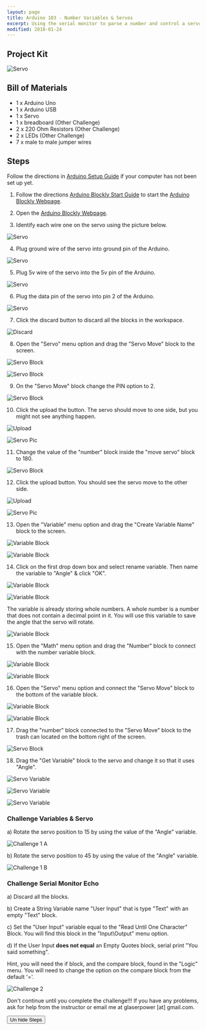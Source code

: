 ```yaml
---
layout: page
title: Arduino 103 - Number Variables & Servos
excerpt: Using the serial monitor to parse a number and control a servo.
modified: 2018-01-24
---
```


## Project Kit

![Servo](/images/archive/old-blockly-arduino/lesson-3/kit.jpg) 

## Bill of Materials

- 1 x Arduino Uno
- 1 x Arduino USB
- 1 x Servo
- 1 x breadboard (Other Challenge)
- 2 x 220 Ohm Resistors (Other Challenge)
- 2 x LEDs (Other Challenge)
- 7 x male to male jumper wires 

## Steps

Follow the directions in [Arduino Setup Guide](/arduino-setup) if your computer has not been set up yet.  

1) Follow the directions [Arduino Blockly Start Guide](/arduino-blockly-start) to start the [Arduino Blockly Webpage](http://localhost:3000).
 
2) Open the [Arduino Blockly Webpage](http://localhost:3000).

3) Identify each wire one on the servo using the picture below.

![Servo](/images/archive/old-blockly-arduino/lesson-3/step3.jpg) 

4) Plug ground wire of the servo into ground pin of the Arduino.

![Servo](/images/archive/old-blockly-arduino/lesson-3/step4.jpg) 

5) Plug 5v wire of the servo into the 5v pin of the Arduino.

![Servo](/images/archive/old-blockly-arduino/lesson-3/step5.jpg) 

6) Plug the data pin of the servo into pin 2 of the Arduino.

![Servo](/images/archive/old-blockly-arduino/lesson-3/step6.jpg) 

7) Click the discard button to discard all the blocks in the workspace.

![Discard](/images/archive/old-blockly-arduino/lesson-3/step7.png) 

8) Open the "Servo" menu option and drag the "Servo Move" block to the screen.

![Servo Block](/images/archive/old-blockly-arduino/lesson-3/step8a.png) 

![Servo Block](/images/archive/old-blockly-arduino/lesson-3/step8b.png) 

9) On the "Servo Move" block change the PIN option to 2.

![Servo Block](/images/archive/old-blockly-arduino/lesson-3/step9.png) 

10) Click the upload the button.  The servo should move to one side, but you might not see anything happen.

![Upload](/images/archive/old-blockly-arduino/lesson-3/step10a.png) 

![Servo Pic](/images/archive/old-blockly-arduino/lesson-3/step10b.jpg) 

11) Change the value of the "number" block inside the "move servo" block to 180.

![Servo Block](/images/archive/old-blockly-arduino/lesson-3/step11.png) 

12) Click the upload button.  You should see the servo move to the other side.

![Upload](/images/archive/old-blockly-arduino/lesson-3/step12a.png) 

![Servo Pic](/images/archive/old-blockly-arduino/lesson-3/step12b.jpg) 

13) Open the "Variable" menu option and drag the "Create Variable Name" block to the screen.

![Variable Block](/images/archive/old-blockly-arduino/lesson-3/step13a.png) 

![Variable Block](/images/archive/old-blockly-arduino/lesson-3/step13b.png) 

14) Click on the first drop down box and select rename variable.  Then name the variable to "Angle" & click "OK".

![Variable Block](/images/archive/old-blockly-arduino/lesson-3/step14a.png) 

![Variable Block](/images/archive/old-blockly-arduino/lesson-3/step14b.png) 

The variable is already storing whole numbers.  A whole number is a number that does not contain a decimal point in it.  You will use this variable to save the angle that the servo will rotate.  

![Variable Block](/images/archive/old-blockly-arduino/lesson-3/number_variable_block.png) 

15) Open the "Math" menu option and drag the "Number" block to connect with the number variable block.

![Variable Block](/images/archive/old-blockly-arduino/lesson-3/step15a.png) 

![Variable Block](/images/archive/old-blockly-arduino/lesson-3/step15b.png) 

16) Open the "Servo" menu option and connect the "Servo Move" block to the bottom of the variable block.
 
![Variable Block](/images/archive/old-blockly-arduino/lesson-3/step16a.png) 
 
![Variable Block](/images/archive/old-blockly-arduino/lesson-3/step16b.png) 

17) Drag the "number" block connected to the "Servo Move" block to the trash can located on the bottom right of the screen.

![Servo Block](/images/archive/old-blockly-arduino/lesson-3/step17.png) 

18) Drag the "Get Variable" block to the servo and change it so that it uses "Angle".

![Servo Variable](/images/archive/old-blockly-arduino/lesson-3/step18a.png) 

![Servo Variable](/images/archive/old-blockly-arduino/lesson-3/step18b.png) 

![Servo Variable](/images/archive/old-blockly-arduino/lesson-3/step18c.png) 

### Challenge Variables & Servo

a) Rotate the servo position to 15 by using the value of the "Angle" variable.

![Challenge 1 A](/images/archive/old-blockly-arduino/lesson-3/challenge-1-a.jpg) 

b) Rotate the servo position to 45 by using the value of the "Angle" variable.

![Challenge 1 B](/images/archive/old-blockly-arduino/lesson-3/challenge-1-b.jpg) 

### Challenge Serial Monitor Echo

a) Discard all the blocks.

b) Create a String Variable name "User Input" that is type "Text" with an empty "Text" block.

c) Set the "User Input" variable equal to the "Read Until One Character" Block.  You will find this block in the "Input\Output" menu option.

d) If the User Input **does not equal** an Empty Quotes block, serial print "You said something".  

Hint, you will need the if block, and the compare block, found in the "Logic" menu.  You will need to change the option on the compare block from the default '='.

![Challenge 2](/images/archive/old-blockly-arduino/lesson-3/challenge-2.png) 

Don't continue until you complete the challenge!!! If you have any problems, ask for help from the instructor or email me at glaserpower [at] gmail.com.

<button type="button" onclick="document.querySelector('#hide-steps').style.display = 'block';">Un hide Steps</button>

<div id="hide-steps" style="display: none;">

<p>20) Delete the "Serial Print" block inside the "IF" block.</p> 
<p><img src="/images/arduino-block/lesson-3/step20.png" /></p>

<p>21) Create a variable inside the "IF" block named "Angle".  The type of variable is a number.</p> 
<p><img src="/images/arduino-block/lesson-3/step21a.png" /></p>
<p><img src="/images/arduino-block/lesson-3/step21b.png" /></p>
<p><img src="/images/arduino-block/lesson-3/step21c.png" /></p>

<p>22) Open the "Math" menu connect the "String to Whole Number" block to the "Angle" variable.</p> 
<p><img src="/images/arduino-block/lesson-3/step22a.png" /></p>
<p><img src="/images/arduino-block/lesson-3/step22b.png" /></p>

<p>23) Connect the "Get Variable" block to the "String to Whole Number" block.  Be sure to set it to use the "User Input" variable.</p>

<p><img src="/images/arduino-block/lesson-3/step23a.png" /></p>
<p><img src="/images/arduino-block/lesson-3/step23b.png" /></p>

<p>24) Open the "Servo" menu and take the "Servo Move" block to the bottom of the "IF" Block "do" Section.</p>
<p><img src="/images/arduino-block/lesson-3/step24a.png" /></p>
<p><img src="/images/arduino-block/lesson-3/step24b.png" /></p>

<p>25) Change the PIN dropdown to 2.<p>
<p><img src="/images/arduino-block/lesson-3/step25.png" /></p>

<p>26) Take the "number" block attached to the "Servo Move" block and throw it into the trash.</p>
<p><img src="/images/arduino-block/lesson-3/step26.png" /></p>

<p>27) Drag the "Get Variable" block to the "Servo Move" block and have it use the "Angle" Variable</p>
<p><img src="/images/arduino-block/lesson-3/step27a.png" /></p>
<p><img src="/images/arduino-block/lesson-3/step27b.png" /></p>

<p>28) Upload the code.<p>
<p><img src="/images/arduino-block/lesson-3/step28.png" /></p>

<p>29) Open the "Serial Monitor" and type in '145|' into the input box and click send.</p>
<p><img src="/images/arduino-block/lesson-3/step29a.png" /></p>
<p><img src="/images/arduino-block/lesson-3/step29b.png" /></p>
<p><img src="/images/arduino-block/lesson-3/step29c.gif" /></p>

<h3>Other Challenges</h3>

<ul>
    <li>Write some code that will light up an LED if the angle number is greater than 100.</li>
    <li>Write some code that will light up an LED if the angle number is less than 30.</li>
    <li>Just have fun and do what you want to do. :)</li>
</ul>


<h3>Quick Review</h3>

<ul>
    <li>Blocks inside an IF block execute if what is connected to the if block is true.</li>
    <li>You can turn a String variable into a number nariable using the "String to Number Block".</li>
    <li>You can change the value of a variable but not the type of data the variable will store.</li>
    <li>The Serial Monitor allows your computer to communicate with the Arduino</li>
    <li>The Servo Motors are controlled by passing a number value into a "Servo Move" block.</li>
</ul>